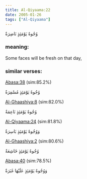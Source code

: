 ```yaml
---
title: Al-Qiyaama:22
date: 2005-01-26
tags: ["Al-Qiyaama"]
---
```

وُجُوهٌ يَوْمَئِذٍ نَاضِرَةٌ
### meaning: 
Some faces will be fresh on that day,
### similar verses: 

[Abasa:38](/80/38) (sim:85.2%)

وُجُوهٌ يَوْمَئِذٍ مُسْفِرَةٌ

[Al-Ghaashiya:8](/88/8) (sim:82.0%)

وُجُوهٌ يَوْمَئِذٍ نَاعِمَةٌ

[Al-Qiyaama:24](/75/24) (sim:81.8%)

وَوُجُوهٌ يَوْمَئِذٍ بَاسِرَةٌ

[Al-Ghaashiya:2](/88/2) (sim:80.6%)

وُجُوهٌ يَوْمَئِذٍ خَاشِعَةٌ

[Abasa:40](/80/40) (sim:78.5%)

وَوُجُوهٌ يَوْمَئِذٍ عَلَيْهَا غَبَرَةٌ
